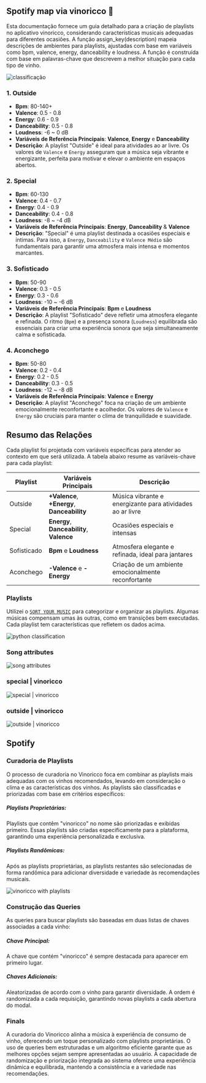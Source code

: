 ## Spotify map via vinoricco :ghost:

Esta documentação fornece um guia detalhado para a criação de playlists no aplicativo vinoricco, considerando características musicais adequadas para diferentes ocasiões. A função assign_key(description) mapeia descrições de ambientes para playlists, ajustadas com base em variáveis como bpm, valence, energy, danceability e loudness. A função é construída com base em palavras-chave que descrevem a melhor situação para cada tipo de vinho.

![classificação](./images/classification_python.png)

### 1. Outside

-   **Bpm**: 80-140+
-   **Valence**: 0.5 - 0.8
-   **Energy**: 0.6 - 0.9
-   **Danceability**: 0.5 - 0.8
-   **Loudness**: -6 ~ 0 dB
-   **Variáveis de Referência Principais**: **Valence**, **Energy** e **Danceability**
-   **Descrição**: A playlist "Outside" é ideal para atividades ao ar livre. Os valores de `Valence` e `Energy` asseguram que a música seja vibrante e energizante, perfeita para motivar e elevar o ambiente em espaços abertos.

### 2. Special

-   **Bpm**: 60-130
-   **Valence**: 0.4 - 0.7
-   **Energy**: 0.4 - 0.9
-   **Danceability**: 0.4 - 0.8
-   **Loudness**: -8 ~ -4 dB
-   **Variáveis de Referência Principais**: **Energy**, **Danceability** & **Valence**
-   **Descrição**: "Special" é uma playlist destinada a ocasiões especiais e íntimas. Para isso, a `Energy`, `Danceability` e `Valence Médio` são fundamentais para garantir uma atmosfera mais intensa e momentos marcantes.

### 3. Sofisticado

-   **Bpm**: 50-90
-   **Valence**: 0.3 - 0.5
-   **Energy**: 0.3 - 0.6
-   **Loudness**: -10 ~ -6 dB
-   **Variáveis de Referência Principais**: **Bpm** e **Loudness**
-   **Descrição**: A playlist "Sofisticado" deve refletir uma atmosfera elegante e refinada. O ritmo (`Bpm`) e a presença sonora (`Loudness`) equilibrada são essenciais para criar uma experiência sonora que seja simultaneamente calma e sofisticada.

### 4. Aconchego

-   **Bpm**: 50-80
-   **Valence**: 0.2 - 0.4
-   **Energy**: 0.2 - 0.5
-   **Danceability**: 0.3 - 0.5
-   **Loudness**: -12 ~ -8 dB
-   **Variáveis de Referência Principais**: **Valence** e **Energy**
-   **Descrição**: A playlist "Aconchego" foca na criação de um ambiente emocionalmente reconfortante e acolhedor. Os valores de `Valence` e `Energy` são cruciais para manter o clima de tranquilidade e suavidade.

## Resumo das Relações

Cada playlist foi projetada com variáveis específicas para atender ao contexto em que será utilizada. A tabela abaixo resume as variáveis-chave para cada playlist:

| Playlist    | Variáveis Principais                        | Descrição                                                 |
| ----------- | ------------------------------------------- | --------------------------------------------------------- |
| Outside     | **+Valence**, **+Energy**, **Danceability** | Música vibrante e energizante para atividades ao ar livre |
| Special     | **Energy**, **Danceability**, **Valence**   | Ocasiões especiais e intensas                             |
| Sofisticado | **Bpm** e **Loudness**                      | Atmosfera elegante e refinada, ideal para jantares        |
| Aconchego   | **-Valence** e **-Energy**                  | Criação de um ambiente emocionalmente reconfortante       |

### Playlists

Utilizei o [`SORT YOUR MUSIC`](http://sortyourmusic.playlistmachinery.com/index.html) para categorizar e organizar as playlists.
Algumas músicas compensam umas às outras, como em transições bem executadas.
Cada playlist tem características que refletem os dados acima.

![python classification](./images/classification_spotify.png)

### Song attributes

![song attributes](song_attributes.png)

### special | vinoricco

![special | vinoricco](./images/special_vinoricco.png)

### outside | vinoricco

![outside | vinoricco](./images/outside_vinoricco.png)

## Spotify

### Curadoria de Playlists

O processo de curadoria no Vinoricco foca em combinar as playlists mais adequadas com os vinhos recomendados, levando em consideração o clima e as características dos vinhos. As playlists são classificadas e priorizadas com base em critérios específicos:

##### Playlists Proprietárias:

Playlists que contêm "vinoricco" no nome são priorizadas e exibidas primeiro. Essas playlists são criadas especificamente para a plataforma, garantindo uma experiência personalizada e exclusiva.

##### Playlists Randômicas:

Após as playlists proprietárias, as playlists restantes são selecionadas de forma randômica para adicionar diversidade e variedade às recomendações musicais.

![vinoricco with playlists](./images/vinoricco_plays.png)

### Construção das Queries

As queries para buscar playlists são baseadas em duas listas de chaves associadas a cada vinho:

##### Chave Principal:

A chave que contém "vinoricco" é sempre destacada para aparecer em primeiro lugar.

##### Chaves Adicionais:

Aleatorizadas de acordo com o vinho para garantir diversidade. A ordem é randomizada a cada requisição, garantindo novas playlists a cada abertura do modal.

### Finals

A curadoria do Vinoricco alinha a música à experiência de consumo de vinho, oferecendo um toque personalizado com playlists proprietárias. O uso de queries bem estruturadas e um algoritmo eficiente garante que as melhores opções sejam sempre apresentadas ao usuário. A capacidade de randomização e priorização integrada ao sistema oferece uma experiência dinâmica e equilibrada, mantendo a consistência e a variedade nas recomendações.
